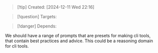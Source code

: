 
>[!tip] Created: [2024-12-11 Wed 22:16]

>[!question] Targets: 

>[!danger] Depends: 

We should have a range of prompts that are presets for making cli tools, that contain best practices and advice.  This could be a reasoning domain for cli tools.